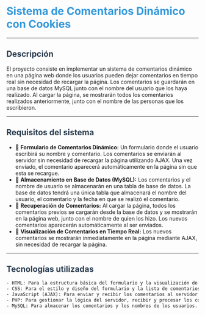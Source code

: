 # <span style="color:#3498db;">Sistema de Comentarios Dinámico con Cookies</span>

---

## <span style="color:#2c3e50;">Descripción</span>

El proyecto consiste en implementar un sistema de comentarios dinámico en una página web donde los usuarios pueden dejar comentarios en tiempo real sin necesidad de recargar la página. Los comentarios se guardarán en una base de datos MySQL junto con el nombre del usuario que los haya realizado. Al cargar la página, se mostrarán todos los comentarios realizados anteriormente, junto con el nombre de las personas que los escribieron.

---

## <span style="color:#2c3e50;">Requisitos del sistema</span>

<ul>
<li>💬 <b>Formulario de Comentarios Dinámico:</b> Un formulario donde el usuario escribirá su nombre y comentario. Los comentarios se enviarán al servidor sin necesidad de recargar la página utilizando AJAX. Una vez enviado, el comentario aparecerá automáticamente en la página sin que esta se recargue.</li>
    
<li>📂 <b>Almacenamiento en Base de Datos (MySQL):</b> Los comentarios y el nombre de usuario se almacenarán en una tabla de base de datos. La base de datos tendrá una única tabla que almacenará el nombre del usuario, el comentario y la fecha en que se realizó el comentario. </li>
    
<li>🔄 <b>Recuperación de Comentarios:</b> Al cargar la página, todos los comentarios previos se cargarán desde la base de datos y se mostrarán en la página web, junto con el nombre de quien los hizo. Los nuevos comentarios aparecerán automáticamente al ser enviados.</li>
    
<li>🚀 <b>Visualización de Comentarios en Tiempo Real:</b> Los nuevos comentarios se mostrarán inmediatamente en la página mediante AJAX, sin necesidad de recargar la página.</li>
</ul>

---

## <span style="color:#2c3e50;">Tecnologías utilizadas</span>

```html
- HTML: Para la estructura básica del formulario y la visualización de comentarios.
- CSS: Para el estilo y diseño del formulario y la lista de comentarios.
- JavaScript (AJAX): Para enviar y recibir los comentarios al servidor de manera asíncrona, sin recargar la página.
- PHP: Para gestionar la lógica del servidor, recibir y procesar los comentarios, y guardarlos en la base de datos.
- MySQL: Para almacenar los comentarios y los nombres de los usuarios.
